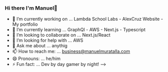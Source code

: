 ### Hi there I'm Manuel👋
- 🔭 I’m currently working on ...
Lambda School Labs - AlexCruz Website - My portfolio
- 🌱 I’m currently learning ...
GraphQl - AWS - Next.js - Typescript
- 👯 I’m looking to collaborate on ...
Next.js/React
- 🤔 I’m looking for help with ...
AWS
- 💬 Ask me about ... anythig
- 📫 How to reach me: ... business@manuelmuratalla.com
- 😄 Pronouns: ... he/him
- ⚡ Fun fact: ...
Dev by day gamer by night!
-->
